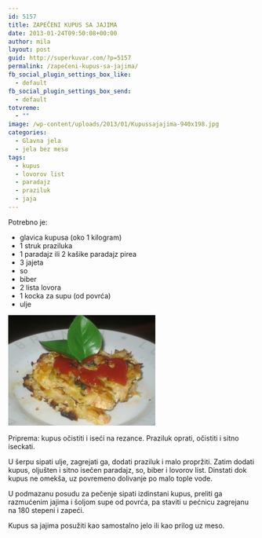 ```yaml
---
id: 5157
title: ZAPEČENI KUPUS SA JAJIMA
date: 2013-01-24T09:50:08+00:00
author: mila
layout: post
guid: http://superkuvar.com/?p=5157
permalink: /zapečeni-kupus-sa-jajima/
fb_social_plugin_settings_box_like:
  - default
fb_social_plugin_settings_box_send:
  - default
totvreme:
  - ""
image: /wp-content/uploads/2013/01/Kupussajajima-940x198.jpg
categories:
  - Glavna jela
  - jela bez mesa
tags:
  - kupus
  - lovorov list
  - paradajz
  - praziluk
  - jaja
---
```

Potrebno je:

  * glavica kupusa (oko 1 kilogram)
  * 1 struk praziluka
  * 1 paradajz ili 2 kašike paradajz pirea
  * 3 jajeta
  * so
  * biber
  * 2 lista lovora
  * 1 kocka za supu (od povrća)
  * ulje

<img class="alignnone size-medium wp-image-5158" src="/wp-content/uploads/2013/01/Kupussajajima-300x225.jpg" alt="Kupussajajima" width="300" height="225" /> 

Priprema: kupus očistiti i iseći na rezance. Praziluk oprati, očistiti i sitno iseckati.

U šerpu sipati ulje, zagrejati ga, dodati praziluk i malo propržiti. Zatim dodati kupus, oljušten i sitno isečen paradajz, so, biber i lovorov list. Dinstati dok kupus ne omekša, uz povremeno dolivanje po malo tople vode.

U podmazanu posudu za pečenje sipati izdinstani kupus, preliti ga razmućenim jajima i šoljom supe od povrća, pa staviti u pećnicu zagrejanu na 180 stepeni i zapeći.

Kupus sa jajima posužiti kao samostalno jelo ili kao prilog uz meso.